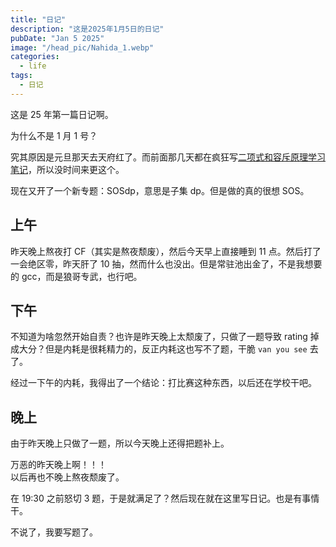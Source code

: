 ```yaml
---
title: "日记"
description: "这是2025年1月5日的日记"
pubDate: "Jan 5 2025"
image: "/head_pic/Nahida_1.webp"
categories:
  - life
tags:
  - 日记
---
```


这是 25 年第一篇日记啊。

为什么不是 1 月 1 号？

究其原因是元旦那天去天府红了。而前面那几天都在疯狂写[二项式和容斥原理学习笔记](https://sigewinne.us/blog/%E4%BA%8C%E9%A1%B9%E5%BC%8F%E5%92%8C%E5%AE%B9%E6%96%A5%E5%8E%9F%E7%90%86%E5%AD%A6%E4%B9%A0%E7%AC%94%E8%AE%B0/)，所以没时间来更这个。

现在又开了一个新专题：SOSdp，意思是子集 dp。但是做的真的很想 SOS。

## 上午

昨天晚上熬夜打 CF（其实是熬夜颓废），然后今天早上直接睡到 $11$ 点。然后打了一会绝区零，昨天肝了 $10$ 抽，然而什么也没出。但是常驻池出金了，不是我想要的 gcc，而是狼哥专武，也行吧。

## 下午

不知道为啥忽然开始自责？也许是昨天晚上太颓废了，只做了一题导致 rating 掉成大分？但是内耗是很耗精力的，反正内耗这也写不了题，干脆 `van you see` 去了。

经过一下午的内耗，我得出了一个结论：打比赛这种东西，以后还在学校干吧。

## 晚上

由于昨天晚上只做了一题，所以今天晚上还得把题补上。

万恶的昨天晚上啊！！！  
以后再也不晚上熬夜颓废了。

在 19:30 之前怒切 $3$ 题，于是就满足了？然后现在就在这里写日记。也是有事情干。

不说了，我要写题了。